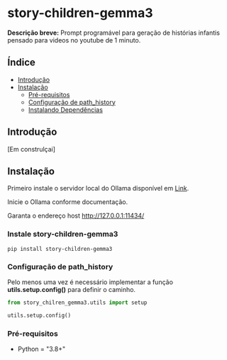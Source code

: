 # story-children-gemma3

**Descrição breve:** Prompt programável para geração de histórias infantis pensado para videos no youtube de 1 minuto.

## Índice

- [Introdução](#introdução)
- [Instalação](#instalação)
  - [Pré-requisitos](#pré-requisitos)
  - [Configuração de path_history](#configuração-de-path_history)
  - [Instalando Dependências](#instalando-dependências)

## Introdução

[Em construlçai]

## Instalação

Primeiro instale o servidor local do Ollama disponível em [Link](https://ollama.com/).

Inicie o Ollama conforme documentação.

Garanta o endereço host http://127.0.0.1:11434/


### Instale story-children-gemma3


```shell
pip install story-children-gemma3

```

### Configuração de path_history

Pelo menos uma vez é necessário implementar a função **utils.setup.config()** para definir o caminho.


```python
from story_chilren_gemma3.utils import setup

utils.setup.config()

```
### Pré-requisitos


- Python = "3.8+"

